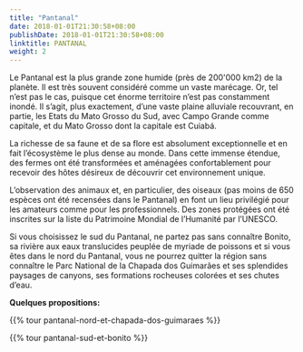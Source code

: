 ```yaml
---
title: "Pantanal"
date: 2018-01-01T21:30:58+08:00
publishDate: 2018-01-01T21:30:58+08:00
linktitle: PANTANAL
weight: 2
---
```

Le Pantanal est la plus grande zone humide (près de 200'000 km2) de la planète. Il est très souvent considéré comme un vaste marécage. Or, tel n’est pas le cas, puisque cet énorme territoire n’est pas constamment inondé. Il s’agit, plus exactement, d’une vaste plaine alluviale recouvrant, en partie, les Etats du Mato Grosso du Sud, avec Campo Grande comme capitale, et du Mato Grosso dont la capitale est Cuiabá.

La richesse de sa faune et de sa flore est absolument exceptionnelle et en fait l’écosystème le plus dense au monde. Dans cette immense étendue, des fermes ont été transformées et aménagées confortablement pour recevoir des hôtes désireux de découvrir cet environnement unique.

L’observation des animaux et, en particulier, des oiseaux (pas moins de 650 espèces ont été recensées dans le Pantanal) en font un lieu privilégié pour les amateurs comme pour les professionnels. Des zones protégées ont été inscrites sur la liste du Patrimoine Mondial de l’Humanité par l’UNESCO.

Si vous choisissez le sud du Pantanal, ne partez pas sans connaître Bonito, sa rivière aux eaux translucides peuplée de myriade de poissons et si vous êtes dans le nord du Pantanal, vous ne pourrez quitter la région sans connaître le Parc National de la Chapada dos Guimarães et ses splendides paysages de canyons, ses formations rocheuses colorées et ses chutes d’eau.

**Quelques propositions:**

{{% tour pantanal-nord-et-chapada-dos-guimaraes %}}

{{% tour pantanal-sud-et-bonito %}}
